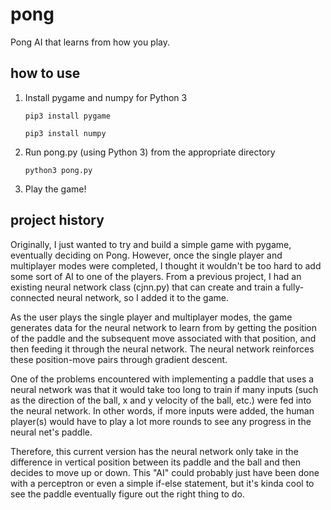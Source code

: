 # pong
Pong AI that learns from how you play.

## how to use
1. Install pygame and numpy for Python 3

   ```
   pip3 install pygame
   ```
   ```
   pip3 install numpy
   ```
   
2. Run pong.py (using Python 3) from the appropriate directory

   ```
   python3 pong.py
   ```

3. Play the game!

## project history
Originally, I just wanted to try and build a simple game with pygame, eventually deciding on Pong. However, once the single player and multiplayer modes were completed, I thought it wouldn't be too hard to add some sort of AI to one of the players. From a previous project, I had an existing neural network class (cjnn.py) that can create and train a fully-connected neural network, so I added it to the game.

As the user plays the single player and multiplayer modes, the game generates data for the neural network to learn from by getting the position of the paddle and the subsequent move associated with that position, and then feeding it through the neural network. The neural network reinforces these position-move pairs through gradient descent. 

One of the problems encountered with implementing a paddle that uses a neural network was that it would take too long to train if many inputs (such as the direction of the ball, x and y velocity of the ball, etc.) were fed into the neural network. In other words, if more inputs were added, the human player(s) would have to play a lot more rounds to see any progress in the neural net's paddle.

Therefore, this current version has the neural network only take in the difference in vertical position between its paddle and the ball and then decides to move up or down. This "AI" could probably just have been done with a perceptron or even a simple if-else statement, but it's kinda cool to see the paddle eventually figure out the right thing to do.
